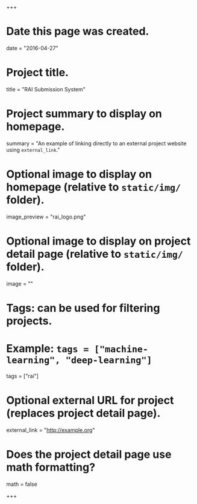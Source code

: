 +++
# Date this page was created.
date = "2016-04-27"

# Project title.
title = "RAI Submission System"

# Project summary to display on homepage.
summary = "An example of linking directly to an external project website using `external_link`."

# Optional image to display on homepage (relative to `static/img/` folder).
image_preview = "rai_logo.png"

# Optional image to display on project detail page (relative to `static/img/` folder).
image = ""

# Tags: can be used for filtering projects.
# Example: `tags = ["machine-learning", "deep-learning"]`
tags = ["rai"]

# Optional external URL for project (replaces project detail page).
external_link = "http://example.org"

# Does the project detail page use math formatting?
math = false

+++

